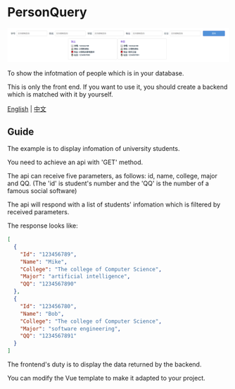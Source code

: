 # PersonQuery

![ExamplePic](https://github.com/ninthseason/PersonQuery/blob/main/src/assets/PersonQueryExample.png)

To show the infotmation of people which is in your database.

This is only the front end. If you want to use it, you should create a backend which is matched with it by yourself.

[English]() | [中文]()

## Guide

The example is to display infomation of university students.

You need to achieve an api with 'GET' method.

The api can receive five parameters, as follows: id, name, college, major and QQ. (The 'id' is student's number and the 'QQ' is the number of a famous social software)

The api will respond with a list of students' infomation which is filtered by received parameters.

The response looks like:

```json
[
  {
    "Id": "123456789",
    "Name": "Mike",
    "College": "The college of Computer Science",
    "Major": "artificial intelligence",
    "QQ": "1234567890"
  },
  {
    "Id": "123456780",
    "Name": "Bob",
    "College": "The college of Computer Science",
    "Major": "software engineering",
    "QQ": "1234567891"
  }
]
```

The frontend's duty is to display the data returned by the backend.

You can modify the Vue template to make it adapted to your project.
